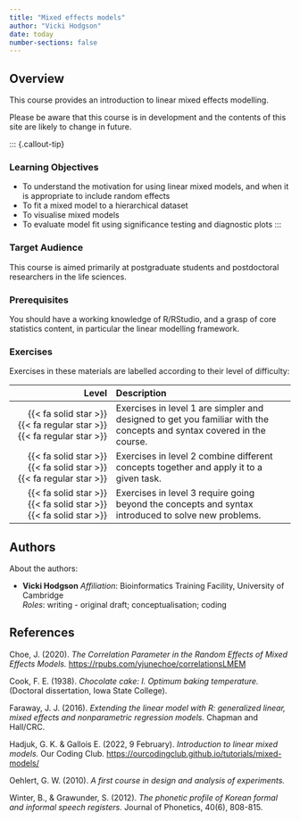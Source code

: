 ```yaml
---
title: "Mixed effects models"
author: "Vicki Hodgson"
date: today
number-sections: false
---
```


## Overview 

This course provides an introduction to linear mixed effects modelling.

Please be aware that this course is in development and the contents of this site are likely to change in future.

::: {.callout-tip}
### Learning Objectives

- To understand the motivation for using linear mixed models, and when it is appropriate to include random effects
- To fit a mixed model to a hierarchical dataset
- To visualise mixed models
- To evaluate model fit using significance testing and diagnostic plots
:::

### Target Audience

This course is aimed primarily at postgraduate students and postdoctoral researchers in the life sciences.

### Prerequisites

You should have a working knowledge of R/RStudio, and a grasp of core statistics content, in particular the linear modelling framework.

### Exercises

Exercises in these materials are labelled according to their level of difficulty:

| Level | Description |
| ----: | :---------- |
| {{< fa solid star >}} {{< fa regular star >}} {{< fa regular star >}} | Exercises in level 1 are simpler and designed to get you familiar with the concepts and syntax covered in the course. |
| {{< fa solid star >}} {{< fa solid star >}} {{< fa regular star >}} | Exercises in level 2 combine different concepts together and apply it to a given task. |
| {{< fa solid star >}} {{< fa solid star >}} {{< fa solid star >}} | Exercises in level 3 require going beyond the concepts and syntax introduced to solve new problems. |

## Authors

About the authors:

- **Vicki Hodgson**
  _Affiliation_: Bioinformatics Training Facility, University of Cambridge  
  _Roles_: writing - original draft; conceptualisation; coding

## References

Choe, J. (2020). *The Correlation Parameter in the Random Effects of Mixed Effects Models.* https://rpubs.com/yjunechoe/correlationsLMEM 

Cook, F. E. (1938). *Chocolate cake: I. Optimum baking temperature.* (Doctoral dissertation, Iowa State College).

Faraway, J. J. (2016). *Extending the linear model with R: generalized linear, mixed effects and nonparametric regression models.* Chapman and Hall/CRC.

Hadjuk, G. K. & Gallois E. (2022, 9 February). *Introduction to linear mixed models.* Our Coding Club. https://ourcodingclub.github.io/tutorials/mixed-models/

Oehlert, G. W. (2010). *A first course in design and analysis of experiments.*

Winter, B., & Grawunder, S. (2012). *The phonetic profile of Korean formal and informal speech registers.* Journal of Phonetics, 40(6), 808-815.
